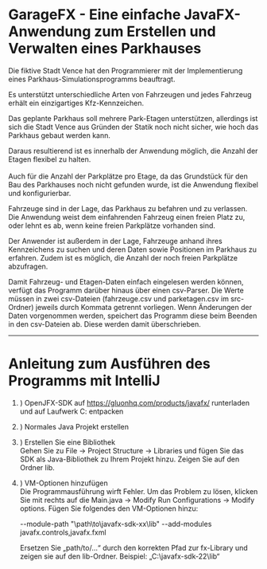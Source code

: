 # GarageFX - Eine einfache JavaFX-Anwendung zum Erstellen und Verwalten eines Parkhauses

<p>Die fiktive Stadt Vence hat den Programmierer mit der Implementierung eines Parkhaus-Simulationsprogramms beauftragt.
</p>

<p>
Es unterstützt unterschiedliche Arten von Fahrzeugen und jedes Fahrzeug erhält ein einzigartiges Kfz-Kennzeichen.</p>

<p>Das geplante Parkhaus soll mehrere Park-Etagen unterstützen, allerdings ist sich die Stadt Vence aus 
Gründen der Statik noch nicht sicher, wie hoch das Parkhaus gebaut werden kann. </p>

<p>Daraus resultierend ist es innerhalb der Anwendung möglich, die Anzahl der Etagen flexibel zu halten. <br><br>
Auch für die Anzahl der Parkplätze pro Etage, da das Grundstück für den Bau des Parkhauses noch 
nicht gefunden wurde, ist die Anwendung flexibel und konfigurierbar.</p>

<p>Fahrzeuge sind in der Lage, das Parkhaus zu befahren und zu verlassen. Die Anwendung weist dem einfahrenden 
Fahrzeug einen freien Platz zu, oder lehnt es ab, wenn keine freien Parkplätze vorhanden 
sind.</p>

<p>Der Anwender ist außerdem in der Lage, Fahrzeuge anhand ihres Kennzeichens zu suchen und deren Daten sowie Positionen im Parkhaus zu erfahren.
Zudem ist es möglich, die Anzahl der noch freien Parkplätze abzufragen. </p>

<p>Damit Fahrzeug- und Etagen-Daten einfach eingelesen werden können,
verfügt das Programm darüber hinaus über einen csv-Parser. Die Werte 
müssen in zwei csv-Dateien (fahrzeuge.csv und parketagen.csv im src-Ordner) jeweils durch Kommata 
getrennt vorliegen. Wenn Änderungen der Daten vorgenommen werden, speichert das Programm diese
beim Beenden in den csv-Dateien ab. Diese werden damit überschrieben.</p>

<hr>

# Anleitung zum Ausführen des Programms mit IntelliJ
<ol>
  <p>
<li>) OpenJFX-SDK auf <a href="https://gluonhq.com/products/javafx/">https://gluonhq.com/products/javafx/</a> runterladen und auf Laufwerk C: entpacken </li>
 </p>
  <p>
<li>) Normales Java Projekt erstellen </li>
 </p>
   <p>
<li>) Erstellen Sie eine Bibliothek <br>
Gehen Sie zu File -> Project Structure -> Libraries und fügen Sie das 
SDK als Java-Bibliothek zu Ihrem Projekt hinzu. Zeigen Sie 
auf den Ordner lib.</li> 
</p>
   <p>
<li>) VM-Optionen hinzufügen <br>
Die Programmausführung wirft Fehler. Um das Problem zu lösen, klicken Sie 
mit rechts auf die Main.java -> Modify Run Configurations -> Modify 
options. Fügen Sie folgendes den VM-Optionen hinzu:<br>

--module-path "\path\to\javafx-sdk-xx\lib" --add-modules 
javafx.controls,javafx.fxml <br>

Ersetzen Sie „path/to/…“ durch den korrekten Pfad zur fx-Library und 
zeigen sie auf den lib-Ordner. Beispiel: „C:\javafx-sdk-22\lib“ </li>
</p>
</ol>
